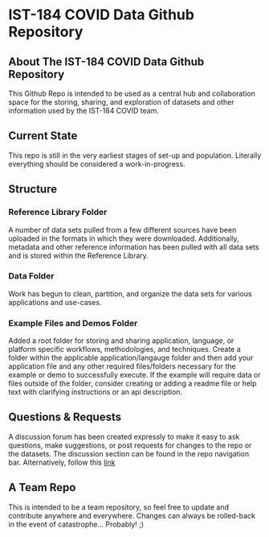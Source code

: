 # IST-184 COVID Data Github Repository
## About The IST-184 COVID Data Github Repository
This Github Repo is intended to be used as a central hub and collaboration space for the storing, sharing, and exploration of datasets and other information used by the IST-184 COVID team.
## Current State
This repo is still in the very earliest stages of set-up and population. Literally everything should be considered a work-in-progress.
## Structure
### Reference Library Folder
A number of data sets pulled from a few different sources have been uploaded in the formats in which they were downloaded. Additionally, metadata and other reference information has been pulled with all data sets and is stored within the Reference Library.
### Data Folder
Work has begun to clean, partition, and organize the data sets for various applications and use-cases.
### Example Files and Demos Folder
Added a root folder for storing and sharing application, language, or platform specific workflows, methodologies, and techniques. Create a folder within the applicable application/langauge folder and then add your application file and any other required files/folders necessary for the example or demo to successfully execute. 
If the example will require data or files outside of the folder, consider creating or adding a readme file or help text with clarifying instructions or an api description.
## Questions & Requests
A discussion forum has been created expressly to make it easy to ask questions, make suggestions, or post requests for changes to the repo or the datasets. The discussion section can be found in the repo navigation bar. Alternatively, follow this [link](https://github.com/mwmckenzie/ISTCovidTeam/discussions/1)
## A Team Repo
This is intended to be a team repository, so feel free to update and contribute anywhere and everywhere. Changes can always be rolled-back in the event of catastrophe... Probably! ;)
